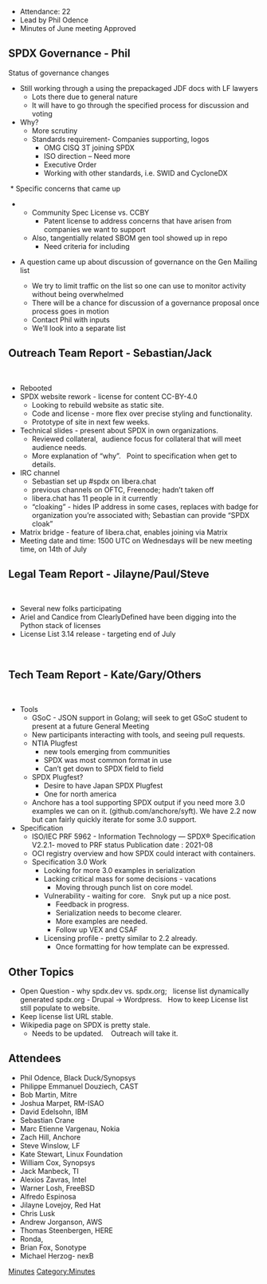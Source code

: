   - Attendance: 22
  - Lead by Phil Odence
  - Minutes of June meeting Approved

## SPDX Governance - Phil

Status of governance changes

  - Still working through a using the prepackaged JDF docs with LF
    lawyers
      - Lots there due to general nature
      - It will have to go through the specified process for discussion
        and voting
  - Why?
      - More scrutiny
      - Standards requirement- Companies supporting, logos
          - OMG CISQ 3T joining SPDX
          - ISO direction – Need more
          - Executive Order
          - Working with other standards, i.e. SWID and CycloneDX

 \* Specific concerns that came up

  -   - Community Spec License vs. CCBY
          - Patent license to address concerns that have arisen from
            companies we want to support
      - Also, tangentially related SBOM gen tool showed up in repo
          - Need criteria for including

  - A question came up about discussion of governance on the Gen Mailing
    list
    
      - We try to limit traffic on the list so one can use to monitor
        activity without being overwhelmed
      - There will be a chance for discussion of a governance proposal
        once process goes in motion
      - Contact Phil with inputs
      - We’ll look into a separate list

## Outreach Team Report - Sebastian/Jack

 

  - Rebooted
  - SPDX website rework - license for content CC-BY-4.0
      - Looking to rebuild website as static site.
      - Code and license - more flex over precise styling and
        functionality.
      - Prototype of site in next few weeks.
  - Technical slides - present about SPDX in own organizations.
      - Reviewed collateral,  audience focus for collateral that will
        meet audience needs.
      - More explanation of “why”.   Point to specification when get to
        details. 
  - IRC channel 
      - Sebastian set up \#spdx on libera.chat
      - previous channels on OFTC, Freenode; hadn’t taken off
      - libera.chat has 11 people in it currently
      - “cloaking” - hides IP address in some cases, replaces with badge
        for organization you’re associated with; Sebastian can provide
        “SPDX cloak”
  - Matrix bridge - feature of libera.chat, enables joining via Matrix
  - Meeting date and time: 1500 UTC on Wednesdays will be new meeting
    time, on 14th of July

## Legal Team Report - Jilayne/Paul/Steve

 

  - Several new folks participating
  - Ariel and Candice from ClearlyDefined have been digging into the
    Python stack of licenses
  - License List 3.14 release - targeting end of July

 

## Tech Team Report - Kate/Gary/Others

 

  - Tools 
      - GSoC - JSON support in Golang; will seek to get GSoC student to
        present at a future General Meeting
      - New participants interacting with tools, and seeing pull
        requests.
      - NTIA Plugfest 
          - new tools emerging from communities 
          - SPDX was most common format in use
          - Can’t get down to SPDX field to field 
      - SPDX Plugfest?
          - Desire to have Japan SPDX Plugfest
          - One for north america   
      - Anchore has a tool supporting SPDX output if you need more 3.0
        examples we can on it. (github.com/anchore/syft). We have 2.2
        now but can fairly quickly iterate for some 3.0 support.
  - Specification
      - ISO/IEC PRF 5962 - Information Technology — SPDX® Specification
        V2.2.1- moved to PRF status Publication date : 2021-08
      - OCI registry overview and how SPDX could interact with
        containers. 
      - Specification 3.0 Work 
          - Looking for more 3.0 examples in serialization
          - Lacking critical mass for some decisions - vacations
              - Moving through punch list on core model.
          - Vulnerability - waiting for core.   Snyk put up a nice
            post.   
              - Feedback in progress.   
              - Serialization needs to become clearer.
              - More examples are needed. 
              - Follow up VEX and CSAF
          - Licensing profile - pretty similar to 2.2 already.
              - Once formatting for how template can be expressed.

## Other Topics

  - Open Question - why spdx.dev vs. spdx.org;   license list
    dynamically generated spdx.org - Drupal → Wordpress.   How to keep
    License list still populate to website.
  - Keep license list URL stable. 
  - Wikipedia page on SPDX is pretty stale.    
      - Needs to be updated.    Outreach will take it. 

## Attendees

  - Phil Odence, Black Duck/Synopsys
  - Philippe Emmanuel Douziech, CAST
  - Bob Martin, Mitre
  - Joshua Marpet, RM-ISAO
  - David Edelsohn, IBM
  - Sebastian Crane
  - Marc Etienne Vargenau, Nokia
  - Zach Hill, Anchore
  - Steve Winslow, LF
  - Kate Stewart, Linux Foundation
  - William Cox, Synopsys
  - Jack Manbeck, TI
  - Alexios Zavras, Intel
  - Warner Losh, FreeBSD
  - Alfredo Espinosa
  - Jilayne Lovejoy, Red Hat
  - Chris Lusk
  - Andrew Jorganson, AWS
  - Thomas Steenbergen, HERE
  - Ronda,
  - Brian Fox, Sonotype
  - Michael Herzog- nexB

[Minutes](Category:General "wikilink")
[Category:Minutes](Category:Minutes "wikilink")
